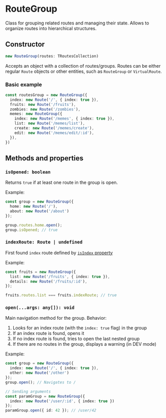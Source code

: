 # RouteGroup  

Class for grouping related routes and managing their state.
Allows to organize routes into hierarchical structures.   

## Constructor  
```ts
new RouteGroup(routes: TRoutesCollection)
```
Accepts an object with a collection of routes/groups.
Routes can be either regular `Route` objects or other entities, such as `RouteGroup` or `VirtualRoute`.  

### Basic example

```ts
const routesGroup = new RouteGroup({
  index: new Route('/', { index: true }),
  fruits: new Route('/fruits'),
  zombies: new Route('/zombies'),
  memes: new RouteGroup({
    index: new Route('/memes', { index: true }),
    list: new Route('/memes/list'),
    create: new Route('/memes/create'),
    edit: new Route('/memes/edit/:id'),
  }),
})
```

## Methods and properties  


### `isOpened: boolean` <Badge type="tip" text="computed.struct" />   

Returns `true` if at least one route in the group is open.  

Example:  
```ts
const group = new RouteGroup({
  home: new Route('/'),
  about: new Route('/about')
});

group.routes.home.open();
group.isOpened; // true
```

### `indexRoute: Route | undefined` <Badge type="tip" text="computed.struct" />  
First found `index` route defined by [`isIndex` property](/core/Route.html#isindex-boolean)   

Example:  
```ts
const fruits = new RouteGroup({
  list: new Route('/fruits', { index: true }),
  details: new Route('/fruits/:id'),
});

fruits.routes.list === fruits.indexRoute; // true
```

### `open(...args: any[]): void`    

Main navigation method for the group. Behavior:  
1. Looks for an index route (with the `index: true` flag) in the group  
2. If an index route is found, opens it  
2. If no index route is found, tries to open the last nested group  
3. If there are no routes in the group, displays a warning (in DEV mode)   

Example:  
```ts
const group = new RouteGroup({
  index: new Route('/', { index: true }),
  other: new Route('/other')
});
group.open(); // Navigates to /

// Sending arguments
const paramGroup = new RouteGroup({
  index: new Route('/user/:id', { index: true })
});
paramGroup.open({ id: 42 }); // /user/42
```
